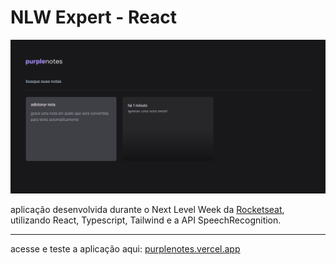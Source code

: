 # NLW Expert - React

<p>
 <img src="https://github.com/claysfx/purplenotes_nlw/blob/main/img/app.png"/>
</p>

aplicação desenvolvida durante o Next Level Week da [Rocketseat](https://github.com/rocketseat-education), utilizando React, Typescript, Tailwind e a API SpeechRecognition.

- - -

acesse e teste a aplicação aqui: [purplenotes.vercel.app](https://purplenotes.vercel.app)
